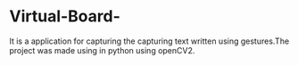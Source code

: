 # Virtual-Board-
 It is a application for capturing the capturing text written using gestures.The project was made using in python using openCV2. 
